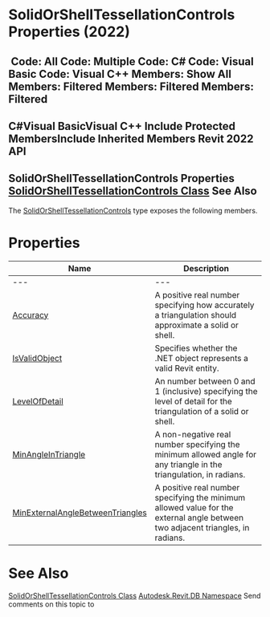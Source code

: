 # SolidOrShellTessellationControls Properties (2022)

﻿
 Code: All Code: Multiple Code: C# Code: Visual Basic Code: Visual C++  Members: Show All Members: Filtered Members: Filtered Members: Filtered   
---  
C#Visual BasicVisual C++
Include Protected MembersInclude Inherited Members
Revit 2022 API  
---  
SolidOrShellTessellationControls Properties  
[SolidOrShellTessellationControls Class](ab0dd37a-7ed8-4874-2861-0f9a41da0235.md "SolidOrShellTessellationControls Class") See Also  
---  
The [SolidOrShellTessellationControls](ab0dd37a-7ed8-4874-2861-0f9a41da0235.md "SolidOrShellTessellationControls Class") type exposes the following members.
# Properties
| Name | Description |
| --- | --- |
| --- | --- | --- |
| [Accuracy](bf865045-141f-8ef2-0d31-a26f488cad1e.md "Accuracy Property") | A positive real number specifying how accurately a triangulation should approximate a solid or shell. |
| [IsValidObject](4bf3e258-efde-8632-eba2-851887afdc5e.md "IsValidObject Property") | Specifies whether the .NET object represents a valid Revit entity. |
| [LevelOfDetail](c7975423-7bec-c45d-f0a1-e4edb8d82657.md "LevelOfDetail Property") | An number between 0 and 1 (inclusive) specifying the level of detail for the triangulation of a solid or shell. |
| [MinAngleInTriangle](720f75c5-8a11-bfc6-d698-a200ffc28be9.md "MinAngleInTriangle Property") | A non-negative real number specifying the minimum allowed angle for any triangle in the triangulation, in radians. |
| [MinExternalAngleBetweenTriangles](efe2c10a-1261-86da-baf5-3fcd482e6ff2.md "MinExternalAngleBetweenTriangles Property") | A positive real number specifying the minimum allowed value for the external angle between two adjacent triangles, in radians. |

# See Also
[SolidOrShellTessellationControls Class](ab0dd37a-7ed8-4874-2861-0f9a41da0235.md "SolidOrShellTessellationControls Class")
[Autodesk.Revit.DB Namespace](87546ba7-461b-c646-cbb1-2cb8f5bff8b2.md "Autodesk.Revit.DB Namespace")
Send comments on this topic to 